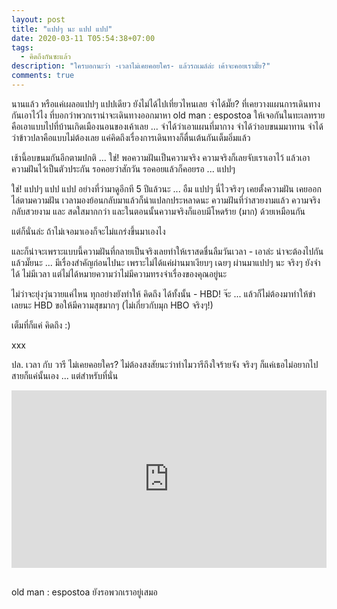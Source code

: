 ```yaml
---
layout: post
title: "แปปๆ นะ แปป แปป"
date: 2020-03-11 T05:54:38+07:00
tags:
  - คิดถึงกันซะแล้ว
description: "ใครบอกนะว่า -เวลาไม่เคยคอยใคร- แล้วรถเมล์ล่ะ เค้าจะคอยเรามั๊ย?"
comments: true
---
```

นานแล้ว หรือแค่เผลอแปปๆ แปปเดียว ยังไม่ได้ไปเที่ยวไหนเลย จำได้มั๊ย? ที่เคยวางแผนการเดินทางกันเอาไว้ไง ที่บอกว่าพวกเราน่าจะเดินทางออกมาหา old man : espostoa ให้เจอกันในทะเลทราย คือเอาแบบไปที่บ้านเกิดเมืองนอนของเค้าเลย ... จำได้ว่าเอาแผนที่มากาง จำได้ว่าอบขนมมาทาน จำได้ว่าข้าวปลาคือแบบไม่ต้องเลย แค่คิดถึงเรื่องการเดินทางก็ตื่นเต้นกันเต็มอิ่มแล้ว

เช้านี้อบขนมกันอีกตามปกติ ... ใช่! พอความฝันเป็นความจริง ความจริงก็เลยจับเราเอาไว้ แล้วเอาความฝันไว้เป็นตัวประกัน รอคอยว่าสักวัน รอคอยแล้วก็คอยรอ ... แปปๆ

ใช่! แปปๆ แปป แปป อย่างที่ว่ามาดูอีกที 5 ปีแล้วนะ ... อืม แปปๆ นี่ไวจริงๆ เคยตั้งความฝัน เคยออกไล่ตามความฝัน เวลามองย้อนกลับมาแล้วก็น่าแปลกประหลาดนะ ความฝันที่ว่าสวยงามแล้ว ความจริงกลับสวยงาม และ สดใสมากกว่า และในตอนนั้นความจริงก็แอบมีโหดร้าย (มาก) ด้วยเหมือนกัน

แต่ก็นั่นล่ะ ถ้าไม่เจอมาเองก็จะไม่แกร่งขึ้นมาเองไง

และก็น่าจะเพราะแบบนี้ความฝันที่กลายเป็นจริงเลยทำให้เราสดชื่นลืมวันเวลา - เอาล่ะ น่าจะต้องไปกันแล้วมั๊ยนะ ... มีเรื่องสำคัญก่อนไปนะ เพราะไม่ได้แค่ผ่านมาเงียบๆ เฉยๆ ผ่านมาแปปๆ นะ จริงๆ ยังจำได้ ไม่มีเวลา แต่ไม่ได้หมายความว่าไม่มีความทรงจำเรื่องของคุณอยู่นะ

ไม่ว่าจะยุ่งวุ่นวายแค่ไหน ทุกอย่างยังทำให้ คิดถึง ได้ทั้งนั้น - HBD! จ๊ะ ... แล้วก็ไม่ต้องมาทำให้ขำเลยนะ HBD ขอให้มีความสุขมากๆ (ไม่เกี่ยวกับมุก HBO จริงๆ!)

เต็มที่ก็แค่ คิดถึง :)

xxx

ปล. เวลา กับ วารี ไม่เคยคอยใคร? ไม่ต้องสงสัยนะว่าทำไมวารีถึงใจร้ายจัง จริงๆ ก็แค่เธอไม่อยากไปสายก็แค่นั้นเอง ... แต่สำหรับที่นั่น

<div style="position:relative;width:100%;height:0;padding-bottom:56.25%;">
<iframe style="width:100%;height:100%;position:absolute;top:0;left:0;" src="https://www.youtube.com/embed/9N9opF-PK5k" frameborder="0" allow="autoplay; encrypted-media" allowfullscreen>
</iframe>
</div>
<br />

old man : espostoa <i class="fa fa-heart" style="color:#C38FD6"></i> ยังรอพวกเราอยู่เสมอ
